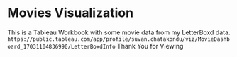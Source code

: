 # Movies Visualization
This is a Tableau Workbook with some movie data from my LetterBoxd data.
`https://public.tableau.com/app/profile/suvan.chatakondu/viz/MovieDashboard_17031104836990/LetterBoxdInfo`
Thank You for Viewing

